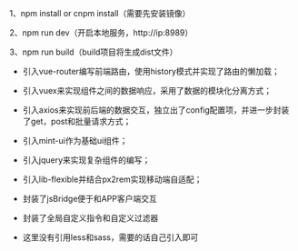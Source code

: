 1、npm install or cnpm install（需要先安装镜像）

2、npm run dev（开启本地服务，http://ip:8989）

3、npm run build（build项目将生成dist文件）


* 引入vue-router编写前端路由，使用history模式并实现了路由的懒加载；

* 引入vuex来实现组件之间的数据响应，采用了数据的模块化分离方式；

* 引入axios来实现前后端的数据交互，独立出了config配置项，并进一步封装了get，post和批量请求方式；

* 引入mint-ui作为基础ui组件；

* 引入jquery来实现复杂组件的编写；

* 引入lib-flexible并结合px2rem实现移动端自适配；

* 封装了jsBridge便于和APP客户端交互

* 封装了全局自定义指令和自定义过滤器

* 这里没有引用less和sass，需要的话自己引入即可
